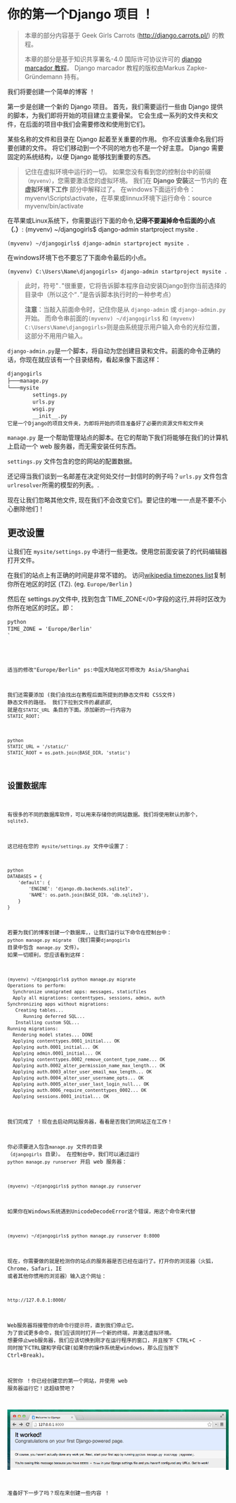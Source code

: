 # 你的第一个Django 项目 ！

> 本章的部分内容基于 Geek Girls Carrots (http://django.carrots.pl/) 的教程。
> 
> 本章的部分是基于知识共享署名-4.0 国际许可协议许可的 [django marcador 教程][1]。 Django marcador 教程的版权由Markus Zapke-Gründemann 持有。

 [1]: http://django-marcador.keimlink.de/

我们将要创建一个简单的博客 ！

第一步是创建一个新的 Django 项目。 首先，我们需要运行一些由 Django 提供的脚本，为我们即将开始的项目建立主要骨架。 它会生成一系列的文件夹和文件，在后面的项目中我们会需要修改和使用到它们。

某些名称的文件和目录在 Django 起着至关重要的作用。 你不应该重命名我们将要创建的文件。 将它们移动到一个不同的地方也不是一个好主意。 Django 需要固定的系统结构，以便 Django 能够找到重要的东西。

> 记住在虚拟环境中运行的一切。 如果您没有看到您的控制台中的前缀 `（myvenv）`，您需要激活您的虚拟环境。 我们在 **Django 安装**这一节内的 **在虚拟环境下工作** 部分中解释过了。 在windows下面运行命令：myvenv\Scripts\activate，在苹果或linnux环境下运行命令：source myvenv/bin/activate

在苹果或Linux系统下，你需要运行下面的命令,**记得不要漏掉命令后面的小点（.）**: (myvenv) ~/djangogirls$ django-admin startproject mysite .

    (myvenv) ~/djangogirls$ django-admin startproject mysite .
    

在windows环境下也不要忘了下面命令最后的小点。

    (myvenv) C:\Users\Name\djangogirls> django-admin startproject mysite .
    

> 此时，符号"`.`"很重要，它将告诉脚本程序自动安装Django到你当前选择的目录中（所以这个“`.`”是告诉脚本执行时的一种参考点）
> 
> **注意**：当敲入前面命令时，记住你是从 `django-admin` 或 `django-admin.py`开始。 而命令串前面的`(myvenv) ~/djangogirls$` 和 `(myvenv) C:\Users\Name\djangogirls>`则是由系统提示用户输入命令的光标位置，这部分不用用户输入。

`django-admin.py`是一个脚本，将自动为您创建目录和文件。前面的命令正确的话，你现在就应该有一个目录结构，看起来像下面这样：

    djangogirls
    ├───manage.py
    └───mysite
            settings.py
            urls.py
            wsgi.py
            __init__.py
    它是一个Django的项目文件夹，为即将开始的项目准备好了必要的资源文件和文件夹
    

`manage.py` 是一个帮助管理站点的脚本。在它的帮助下我们将能够在我们的计算机上启动一个 web 服务器，而无需安装任何东西。

`settings.py` 文件包含的您的网站的配置数据。

还记得当我们谈到一名邮差在决定何处交付一封信时的例子吗？`urls.py` 文件包含`urlresolver`所需的模型的列表。.

现在让我们忽略其他文件, 现在我们不会改变它们。要记住的唯一一点是不要不小心删除他们！

## 更改设置

让我们在 `mysite/settings.py` 中进行一些更改。使用您前面安装了的代码编辑器打开文件。

在我们的站点上有正确的时间是非常不错的。 访问[wikipedia timezones list][2]复制你所在地区的时区 (TZ). (eg. `Europe/Berlin` )

 [2]: http://en.wikipedia.org/wiki/List_of_tz_database_time_zones

然后在 settings.py文件中, 找到包含`TIME_ZONE</0>字段的这行,并将时区改为你所在地区的时区。即：</p>

<pre><code>python
TIME_ZONE = 'Europe/Berlin'
`</pre> 
适当的修改"Europe/Berlin" ps:中国大陆地区可修改为 Asia/Shanghai

我们还需要添加 (我们会找出在教程后面所提到的静态文件和 CSS文件) 静态文件的路径。 我们下拉到文件的*最底部*, 就是在`STATIC_URL` 条目的下面。添加新的一行内容为 `STATIC_ROOT`:

    python
    STATIC_URL = '/static/'
    STATIC_ROOT = os.path.join(BASE_DIR, 'static')
    

## 设置数据库

有很多的不同的数据库软件，可以用来存储你的网站数据。我们将使用默认的那个， `sqlite3`.

这已经在您的 `mysite/settings.py` 文件中设置了：

    python
    DATABASES = {
        'default': {
            'ENGINE': 'django.db.backends.sqlite3',
            'NAME': os.path.join(BASE_DIR, 'db.sqlite3'),
        }
    }
    

若要为我们的博客创建一个数据库，，让我们运行以下命令在控制台中： `python manage.py migrate` （我们需要`djangogirls` 目录中包含 `manage.py` 文件）。 如果一切顺利，您应该看到这样：

    (myvenv) ~/djangogirls$ python manage.py migrate
    Operations to perform:
      Synchronize unmigrated apps: messages, staticfiles
      Apply all migrations: contenttypes, sessions, admin, auth
    Synchronizing apps without migrations:
       Creating tables...
          Running deferred SQL...
       Installing custom SQL...
    Running migrations:
      Rendering model states... DONE
      Applying contenttypes.0001_initial... OK
      Applying auth.0001_initial... OK
      Applying admin.0001_initial... OK
      Applying contenttypes.0002_remove_content_type_name... OK
      Applying auth.0002_alter_permission_name_max_length... OK
      Applying auth.0003_alter_user_email_max_length... OK
      Applying auth.0004_alter_user_username_opts... OK
      Applying auth.0005_alter_user_last_login_null... OK
      Applying auth.0006_require_contenttypes_0002... OK
      Applying sessions.0001_initial... OK
    

我们完成了 ！现在去启动网站服务器，看看是否我们的网站正在工作！

你必须要进入包含`manage.py` 文件的目录 （`djangogirls` 目录）。 在控制台中，我们可以通过运行 `python manage.py runserver` 开启 web 服务器：

    (myvenv) ~/djangogirls$ python manage.py runserver
    

如果你在Windows系统遇到UnicodeDecodeError这个错误，用这个命令来代替

    (myvenv) ~/djangogirls$ python manage.py runserver 0:8000
    

现在，你需要做的就是检测你的站点的服务器是否已经在运行了。打开你的浏览器（火狐，Chrome，Safari，IE 或者其他你惯用的浏览器）输入这个网址：

    http://127.0.0.1:8000/
    

Web服务器将接管你的命令行提示符，直到我们停止它。 为了尝试更多命令，我们应该同时打开一个新的终端，并激活虚拟环境。 想要停止web服务器，我们应该切换到刚才在运行程序的窗口，并且按下 CTRL+C - 同时按下CTRL键和字母C键(如果你的操作系统是windows，那么应当按下 Ctrl+Break)。

祝贺你 ！你已经创建您的第一个网站，并使用 web 服务器运行它！这超级赞吧？

![它工作了！][3]

准备好下一步了吗？现在来创建一些内容 ！

 [3]: images/it_worked2.png